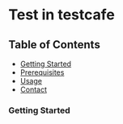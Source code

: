 # Test in testcafe



## Table of Contents
- [Getting Started](#getting-started)
- [Prerequisites](#prerequisites)
- [Usage](#usage)
- [Contact](#contact)


### Getting Started

